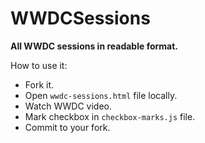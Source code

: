 WWDCSessions
============

**All WWDC sessions in readable format.**

How to use it:

* Fork it.
* Open `wwdc-sessions.html` file locally.
* Watch WWDC video.
* Mark checkbox in `checkbox-marks.js` file.
* Commit to your fork.
